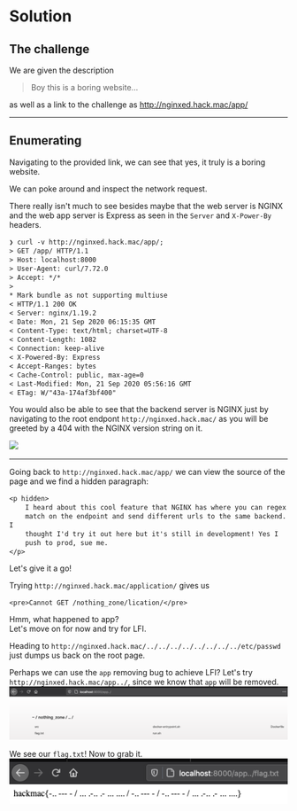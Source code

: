 # Solution

## The challenge
We are given the description 
> Boy this is a boring website...

as well as a link to the challenge as http://nginxed.hack.mac/app/

---

## Enumerating
Navigating to the provided link, we can see that yes, it truly is a boring website.

We can poke around and inspect the network request.

There really isn't much to see besides maybe that the web server is NGINX and the web app server is Express as seen in the `Server` and `X-Power-By` headers.
```
❯ curl -v http://nginxed.hack.mac/app/;
> GET /app/ HTTP/1.1
> Host: localhost:8000
> User-Agent: curl/7.72.0
> Accept: */*
>
* Mark bundle as not supporting multiuse
< HTTP/1.1 200 OK
< Server: nginx/1.19.2
< Date: Mon, 21 Sep 2020 06:15:35 GMT
< Content-Type: text/html; charset=UTF-8
< Content-Length: 1082
< Connection: keep-alive
< X-Powered-By: Express
< Accept-Ranges: bytes
< Cache-Control: public, max-age=0
< Last-Modified: Mon, 21 Sep 2020 05:56:16 GMT
< ETag: W/"43a-174af3bf400"
```

You would also be able to see that the backend server is NGINX just by navigating to the root endpont `http://nginxed.hack.mac/` as you will be greeted by a 404 with the NGINX version string on it.

![](.images/root_page.png)

---

Going back to `http://nginxed.hack.mac/app/` we can view the source of the page and we find a hidden paragraph:
```
<p hidden>
    I heard about this cool feature that NGINX has where you can regex
    match on the endpoint and send different urls to the same backend. I
    thought I'd try it out here but it's still in development! Yes I
    push to prod, sue me.
</p>
```

Let's give it a go!

Trying `http://nginxed.hack.mac/application/` gives us
```
<pre>Cannot GET /nothing_zone/lication/</pre>
```

Hmm, what happened to app?\
Let's move on for now and try for LFI.

Heading to `http://nginxed.hack.mac/../../../../../../../../etc/passwd` just dumps us back on the root page.

Perhaps we can use the `app` removing bug to achieve LFI? Let's try `http://nginxed.hack.mac/app../`, since we know that `app` will be removed.
![](./images/listing.png)

We see our `flag.txt`! Now to grab it.
![](./images/win.png)
